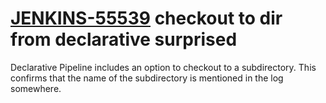 # [JENKINS-55539](https://issues.jenkins.io/browse/JENKINS-55539) checkout to dir from declarative surprised

Declarative Pipeline includes an option to checkout to a subdirectory.
This confirms that the name of the subdirectory is mentioned in the
log somewhere.